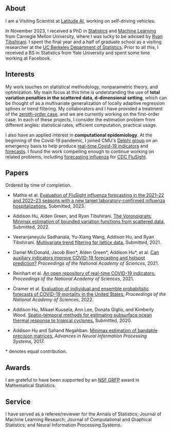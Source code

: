 ## About

I am a Visiting Scientist at [Latitude AI](lat.ai), working on self-driving
vehicles.  

In November 2023, I received a PhD
in [Statistics](https://www.cmu.edu/dietrich/statistics-datascience/index.html)
and 
[Machine Learning](https://www.ml.cmu.edu) from Carnegie Mellon University,
where
I was lucky to be advised by [Ryan Tibshirani](https://www.stat.berkeley.edu/~ryantibs/).
I spent the final year and a half of graduate school as a visiting researcher
at the
[UC Berkeley Department of Statistics](https://statistics.berkeley.edu). 
Prior to all this, I received a BS in Statistics from Yale University and spent
some time working at Facebook.

## Interests

My work touches on statistical methodology, nonparametric theory, and
optimization.  My main focus at this time is understanding the use of **total
variation penalties in the scattered data, d-dimensional setting**, which can be
thought of as a multivariate generalization of locally adaptive regression
splines or trend filtering.  My collaborators and I have provided a treatment
of the [zeroth-order case](https://arxiv.org/abs/2212.14514), and we are
currently working on the first-order case.  In each of these projects, I
consider the estimation problem from different angles: statistical rates,
efficient computation, practical usage.

I also have an applied interest in **computational epidemiology**.
At the beginning of the Covid-19 pandemic, I joined CMU's
[Delphi group](https://delphi.cmu.edu) on an emergency basis
to help produce [real-time Covid-19
indicators](https://www.pnas.org/doi/full/10.1073/pnas.2111452118)
and [forecasts](https://zoltardata.com/model/307).  I found the work compelling
enough to continue working on related problems, including [forecasting
influenza](https://github.com/cdcepi/Flusight-forecast-data/tree/master/data-forecasts/CMU-TimeSeries)
for [CDC
FluSight](https://www.cdc.gov/flu/weekly/flusight/index.html).


## Papers
Ordered by time of completion.

* Mathis et al. 
  [Evaluation of FluSight influenza forecasting in the 2021–22 and 2022–23
  seasons with a new target laboratory-confirmed influenza
  hospitalizations.](https://www.ncbi.nlm.nih.gov/pmc/articles/PMC10760285/)
  Submitted, 2023.

* Addison Hu, Alden Green, and Ryan Tibshirani. 
  [The Voronoigram: Minimax estimation of bounded variation functions from scattered data.](https://arxiv.org/abs/2212.14514)
  Submitted, 2022.

* Veeranjaneyulu Sadhanala, Yu-Xiang Wang, Addison Hu, and Ryan Tibshirani. 
  [Multivariate trend filtering for lattice data.](https://arxiv.org/pdf/2112.14758) 
  Submitted, 2021.

* Daniel McDonald, Jacob Bien\*, Alden Green\*, Addison Hu\*, et al.  [Can
  auxiliary indicators improve COVID-19 forecasting and hotspot 
  prediction?](https://www.pnas.org/doi/full/10.1073/pnas.2111453118) 
  _Proceedings of the National Academy of Sciences_, 2021.

* Reinhart et al.  [An open repository of real-time COVID-19 
  indicators.](https://www.pnas.org/doi/full/10.1073/pnas.2111452118)
  _Proceedings of the National Academy of Sciences_, 2021.

* Cramer et al.  [Evaluation of individual and ensemble probabilistic 
  forecasts of COVID-19 mortality in the United
  States.](https://www.pnas.org/doi/10.1073/pnas.2113561119)
  _Proceedings of the National Academy of Sciences_, 2022.

* Addison Hu, Mikael Kuusela, Ann Lee, Donata Giglio, and Kimberly Wood. 
  [Spatio-temporal methods for estimating subsurface ocean thermal response 
  to tropical cyclones.](https://arxiv.org/abs/2012.15130)
  Submitted, 2020.
  
* Addison Hu and Sahand Negahban.  [Minimax estimation of bandable precision
  matrices.](https://arxiv.org/abs/1710.07006)  _Advances in Neural
  Information Processing Systems_, 2017.

\* denotes equal contribution.

## Awards

I am grateful to have been supported by an [NSF GRFP](https://www.nsfgrfp.org/)
award in Mathematical Statistics.

## Service

I have served as a referee/reviewer for the Annals of Statistics;
Journal of Machine Learning Research; Journal of Computational and Graphical
Statistics; and Neural Information Processing Systems.
